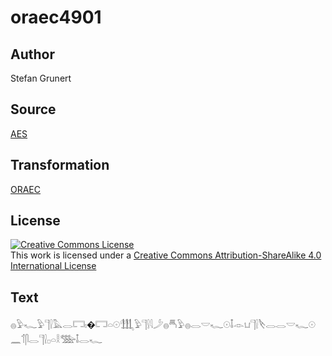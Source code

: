# oraec4901

## Author

Stefan Grunert

## Source

[AES](https://github.com/simondschweitzer/aes)

## Transformation

[ORAEC](https://oraec.github.io/)

## License

<a rel="license" href="http://creativecommons.org/licenses/by-sa/4.0/"><img alt="Creative Commons License" style="border-width:0" src="https://i.creativecommons.org/l/by-sa/4.0/88x31.png" /></a><br />This work is licensed under a <a rel="license" href="http://creativecommons.org/licenses/by-sa/4.0/">Creative Commons Attribution-ShareAlike 4.0 International License</a>

## Text

𓐍𓅱𓆑𓅱𓊹𓍛𓅓𓂋𓉐𓏤�𓉐𓏏𓇳𓃃𓅱𓊹𓍛𓇋𓌳𓐍𓄪𓅱𓐍𓂋𓎟𓆑𓇳𓄤𓁹𓂓𓊹𓍛𓌸𓂋𓂋𓎟𓆑𓇳𓈖𓄊𓋴𓂋𓊹𓍛𓊪𓏏𓎛𓅢𓄤𓂋𓆑<br>
